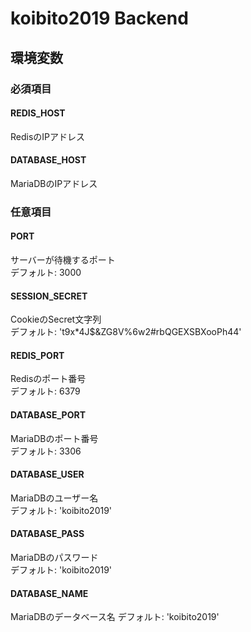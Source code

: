# koibito2019 Backend

## 環境変数

### 必須項目

#### REDIS_HOST
RedisのIPアドレス

#### DATABASE_HOST
MariaDBのIPアドレス

### 任意項目

#### PORT
サーバーが待機するポート  
デフォルト: 3000

#### SESSION_SECRET
CookieのSecret文字列  
デフォルト: 't9x*4J$&ZG8V%6w2#rbQGEXSBXooPh44'

#### REDIS_PORT
Redisのポート番号  
デフォルト: 6379

#### DATABASE_PORT
MariaDBのポート番号  
デフォルト: 3306

#### DATABASE_USER
MariaDBのユーザー名  
デフォルト: 'koibito2019'

#### DATABASE_PASS
MariaDBのパスワード  
デフォルト: 'koibito2019'

#### DATABASE_NAME
MariaDBのデータベース名
デフォルト: 'koibito2019'
